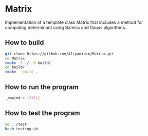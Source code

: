 # Matrix
Implementation of a template class Matrix that includes a method for computing determinant using Bareiss and Gauss algorithms.

## How to build
```bash
git clone https://github.com/Aliyaminim/Matrix.git
cd Matrix
cmake -S ./ -B build/
cd build/
cmake --build .
```

## How to run the program
```bash
./maind < [file]
```

## How to test the program
```bash
cd ../test
bash testing.sh
```
